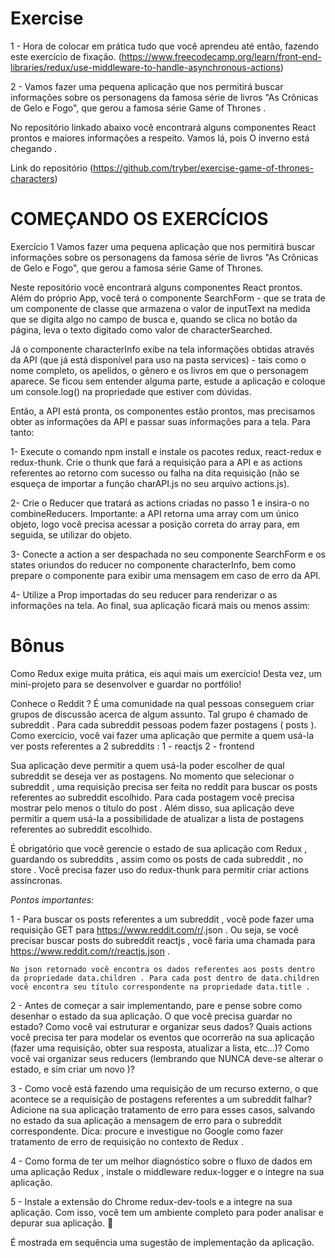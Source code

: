 # Exercise

1 - Hora de colocar em prática tudo que você aprendeu até então, fazendo este exercício de fixação.
(https://www.freecodecamp.org/learn/front-end-libraries/redux/use-middleware-to-handle-asynchronous-actions)

2 - Vamos fazer uma pequena aplicação que nos permitirá buscar informações sobre os personagens da famosa série de livros "As Crônicas de Gelo e Fogo", que gerou a famosa série Game of Thrones .

No repositório linkado abaixo você encontrará alguns componentes React prontos e maiores informações a respeito.
Vamos lá, pois O inverno está chegando .

Link do repositório (https://github.com/tryber/exercise-game-of-thrones-characters)

# COMEÇANDO OS EXERCÍCIOS
Exercício 1
Vamos fazer uma pequena aplicação que nos permitirá buscar informações sobre os personagens da famosa série de livros "As Crônicas de Gelo e Fogo", que gerou a famosa série Game of Thrones.

Neste repositório você encontrará alguns componentes React prontos. Além do próprio App, você terá o componente SearchForm - que se trata de um componente de classe que armazena o valor de inputText na medida que se digita algo no campo de busca e, quando se clica no botão da página, leva o texto digitado como valor de characterSearched.

Já o componente characterInfo exibe na tela informações obtidas através da API (que já está disponível para uso na pasta services) - tais como o nome completo, os apelidos, o gênero e os livros em que o personagem aparece. Se ficou sem entender alguma parte, estude a aplicação e coloque um console.log() na propriedade que estiver com dúvidas.

Então, a API está pronta, os componentes estão prontos, mas precisamos obter as informações da API e passar suas informações para a tela. Para tanto:

1- Execute o comando npm install e instale os pacotes redux, react-redux e redux-thunk. Crie o thunk que fará a requisição para a API e as actions referentes ao retorno com sucesso ou falha na dita requisição (não se esqueça de importar a função charAPI.js no seu arquivo actions.js).

2- Crie o Reducer que tratará as actions criadas no passo 1 e insira-o no combineReducers. Importante: a API retorna uma array com um único objeto, logo você precisa acessar a posição correta do array para, em seguida, se utilizar do objeto.

3- Conecte a action a ser despachada no seu componente SearchForm e os states oriundos do reducer no componente characterInfo, bem como prepare o componente para exibir uma mensagem em caso de erro da API.

4- Utilize a Prop importadas do seu reducer para renderizar o as informações na tela. Ao final, sua aplicação ficará mais ou menos assim:

# Bônus
Como Redux exige muita prática, eis aqui mais um exercício! Desta vez, um mini-projeto para se desenvolver e guardar no portfólio!

Conhece o Reddit ? É uma comunidade na qual pessoas conseguem criar grupos de discussão acerca de algum assunto. Tal grupo é chamado de subreddit . Para cada subreddit pessoas podem fazer postagens ( posts ). Como exercício, você vai fazer uma aplicação que permite a quem usá-la ver posts referentes a 2 subreddits :
  1 - reactjs
  2 - frontend

Sua aplicação deve permitir a quem usá-la poder escolher de qual subreddit se deseja ver as postagens. No momento que selecionar o subreddit , uma requisição precisa ser feita no reddit para buscar os posts referentes ao subreddit escolhido. Para cada postagem você precisa mostrar pelo menos o título do post . Além disso, sua aplicação deve permitir a quem usá-la a possibilidade de atualizar a lista de postagens referentes ao subreddit escolhido.

É obrigatório que você gerencie o estado de sua aplicação com Redux , guardando os subreddits , assim como os posts de cada subreddit , no store . Você precisa fazer uso do redux-thunk para permitir criar actions assíncronas.

  *Pontos importantes:*

1 - Para buscar os posts referentes a um subreddit , você pode fazer uma requisição GET para https://www.reddit.com/r/<subreddit>.json . Ou seja, se você precisar buscar posts do subreddit reactjs , você faria uma chamada para https://www.reddit.com/r/reactjs.json .

    No json retornado você encontra os dados referentes aos posts dentro da propriedade data.children . Para cada post dentro de data.children você encontra seu título correspondente na propriedade data.title .

2 - Antes de começar a sair implementando, pare e pense sobre como desenhar o estado da sua aplicação. O que você precisa guardar no estado? Como você vai estruturar e organizar seus dados? Quais actions você precisa ter para modelar os eventos que ocorrerão na sua aplicação (fazer uma requisição, obter sua resposta, atualizar a lista, etc...)? Como você vai organizar seus reducers (lembrando que NUNCA deve-se alterar o estado, e sim criar um novo )?

3 - Como você está fazendo uma requisição de um recurso externo, o que acontece se a requisição de postagens referentes a um subreddit falhar? Adicione na sua aplicação tratamento de erro para esses casos, salvando no estado da sua aplicação a mensagem de erro para o subreddit correspondente. Dica: procure e investigue no Google como fazer tratamento de erro de requisição no contexto de Redux .

4 - Como forma de ter um melhor diagnóstico sobre o fluxo de dados em uma aplicação Redux , instale o middleware redux-logger e o integre na sua aplicação.

5 - Instale a extensão do Chrome redux-dev-tools e a integre na sua aplicação. Com isso, você tem um ambiente completo para poder analisar e depurar sua aplicação. 🚀

É mostrada em sequência uma sugestão de implementação da aplicação.
